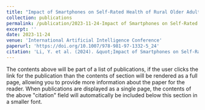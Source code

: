 ```yaml
---
title: "Impact of Smartphones on Self-Rated Health of Rural Older Adults Using the PSM Method"
collection: publications
permalink: /publication/2023-11-24-Impact of Smartphones on Self-Rated Health of Rural Older Adults Using the PSM Method
excerpt: ''
date: 2023-11-24
venue: 'International Artificial Intelligence Conference'
paperurl: 'https://doi.org/10.1007/978-981-97-1332-5_24'
citation: 'Li, Y. et al. (2024). &quot;Impact of Smartphones on Self-Rated Health of Rural Older Adults Using the PSM Method. In: Jin, H., Pan, Y., Lu, J. (eds) Computer Networks and IoT. IAIC 2023.&quot; <i>Communications in Computer and Information Science</i>. vol 2060. Springer, Singapore.'
---
```


The contents above will be part of a list of publications, if the user clicks the link for the publication than the contents of section will be rendered as a full page, allowing you to provide more information about the paper for the reader. When publications are displayed as a single page, the contents of the above "citation" field will automatically be included below this section in a smaller font.
